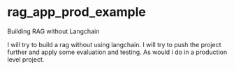 # rag_app_prod_example
Building RAG without Langchain 

I will try to build a rag without using langchain. 
I will try to push the project further and apply some evaluation and testing. As would i do in a production level project.